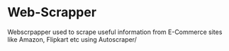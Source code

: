 # Web-Scrapper
Webscrpapper used to scrape useful information from E-Commerce sites like Amazon, Flipkart etc using Autoscraper/
